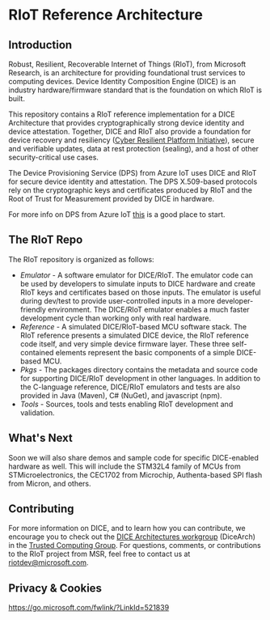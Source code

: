 # RIoT Reference Architecture
## Introduction
Robust, Resilient, Recoverable Internet of Things (RIoT), from Microsoft Research, is an architecture for providing foundational trust services to computing devices. Device Identity Composition Engine (DICE) is an industry hardware/firmware standard that is the foundation on which RIoT is built.

This repository contains a RIoT reference implementation for a DICE Architecture that provides cryptographically strong device identity and device attestation.  Together, DICE and RIoT also provide a foundation for device recovery and resiliency ([Cyber Resilient Platform Initiative](https://aka.ms/cyres)), secure and verifiable updates, data at rest protection (sealing), and a host of other security-critical use cases.

The Device Provisioning Service (DPS) from Azure IoT uses DICE and RIoT for secure device identity and attestation.  The DPS X.509-based protocols rely on the cryptographic keys and certificates produced by RIoT and the Root of Trust for Measurement provided by DICE in hardware.

For more info on DPS from Azure IoT [this](https://docs.microsoft.com/en-us/azure/iot-dps/) is a good place to start.

## The RIoT Repo
The RIoT repository is organized as follows:
 * _Emulator_ -  A software emulator for DICE/RIoT.  The emulator code can be used by developers to simulate inputs to DICE hardware and create RIoT keys and certificates based on those inputs.  The emulator is useful during dev/test to provide user-controlled inputs in a more developer-friendly environment.  The DICE/RIoT emulator enables a much faster development cycle than working only with real hardware. 
 * _Reference_ - A simulated DICE/RIoT-based MCU software stack.  The RIoT reference presents a simulated DICE device, the RIoT reference code itself, and very simple device firmware layer.  These three self-contained elements represent the basic components of a simple DICE-based MCU.  
 * _Pkgs_ - The packages directory contains the metadata and source code for supporting DICE/RIoT development in other languages.  In addition to the C-language reference, DICE/RIoT emulators and tests are also provided in Java (Maven), C# (NuGet), and javascript (npm).
 * _Tools_ - Sources, tools and tests enabling RIoT development and validation.

## What's Next
Soon we will also share demos and sample code for specific DICE-enabled hardware as well.  This will include the STM32L4 family of MCUs from STMicroelectronics, the CEC1702 from Microchip, Authenta-based SPI flash from Micron, and others.

## Contributing
For more information on DICE, and to learn how you can contribute, we encourage you to check out the [DICE Architectures workgroup](https://trustedcomputinggroup.org/work-groups/dice-architectures/) (DiceArch) in the [Trusted Computing Group](https://trustedcomputinggroup.org/).  For questions, comments, or contributions to the RIoT project from MSR, feel free to contact us at riotdev@microsoft.com.

## Privacy & Cookies
https://go.microsoft.com/fwlink/?LinkId=521839

